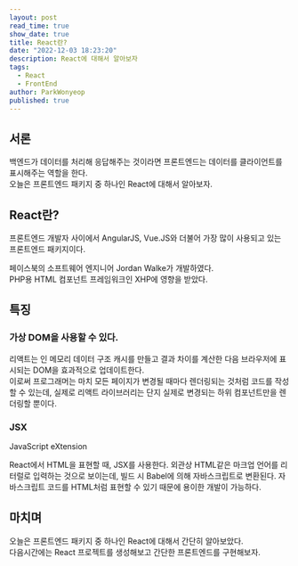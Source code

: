 ```yaml
---
layout: post
read_time: true
show_date: true
title: React란?
date: "2022-12-03 18:23:20"
description: React에 대해서 알아보자
tags:
  - React
  - FrontEnd
author: ParkWonyeop
published: true
---
```

## 서론

백엔드가 데이터를 처리해 응답해주는 것이라면 프론트엔드는 데이터를 클라이언트를 표시해주는 역할을 한다.  
오늘은 프론트엔드 패키지 중 하나인 React에 대해서 알아보자.  

## React란?

프론트엔드 개발자 사이에서 AngularJS, Vue.JS와 더불어 가장 많이 사용되고 있는 프론트엔드 패키지이다.  

페이스북의 소프트웨어 엔지니어 Jordan Walke가 개발하였다.  
PHP용 HTML 컴포넌트 프레임워크인 XHP에 영향을 받았다.  

## 특징

### 가상 DOM을 사용할 수 있다.  
리액트는 인 메모리 데이터 구조 캐시를 만들고 결과 차이를 계산한 다음 브라우저에 표시되는 DOM을 효과적으로 업데이트한다.  
이로써 프로그래머는 마치 모든 페이지가 변경될 때마다 렌더링되는 것처럼 코드를 작성할 수 있는데, 실제로 리액트 라이브러리는 단지 실제로 변경되는 하위 컴포넌트만을 렌더링할 뿐이다.  

### JSX

JavaScript eXtension  

React에서 HTML을 표현할 때, JSX를 사용한다. 외관상 HTML같은 마크업 언어를 리터럴로 입력하는 것으로 보이는데, 빌드 시 Babel에 의해 자바스크립트로 변환된다. 자바스크립트 코드를 HTML처럼 표현할 수 있기 때문에 용이한 개발이 가능하다.  

## 마치며

오늘은 프론트엔드 패키지 중 하나인 React에 대해서 간단히 알아보았다.  
다음시간에는 React 프로젝트를 생성해보고 간단한 프론트엔드를 구현해보자.  